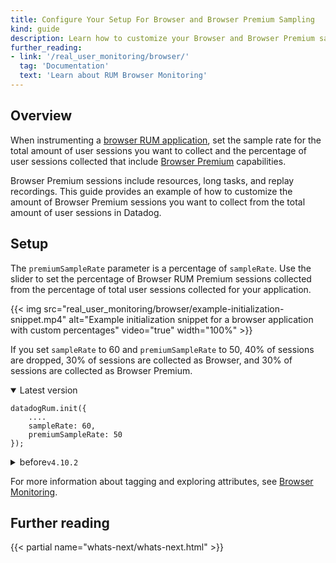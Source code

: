 ```yaml
---
title: Configure Your Setup For Browser and Browser Premium Sampling
kind: guide
description: Learn how to customize your Browser and Browser Premium sampling configuration.
further_reading:
- link: '/real_user_monitoring/browser/'
  tag: 'Documentation'
  text: 'Learn about RUM Browser Monitoring'
---
```


## Overview

When instrumenting a [browser RUM application][1], set the sample rate for the total amount of user sessions you want to collect and the percentage of user sessions collected that include [Browser Premium][2] capabilities.  

Browser Premium sessions include resources, long tasks, and replay recordings. This guide provides an example of how to customize the amount of Browser Premium sessions you want to collect from the total amount of user sessions in Datadog.

## Setup

The `premiumSampleRate` parameter is a percentage of `sampleRate`. Use the slider to set the percentage of Browser RUM Premium sessions collected from the percentage of total user sessions collected for your application.

{{< img src="real_user_monitoring/browser/example-initialization-snippet.mp4" alt="Example initialization snippet for a browser application with custom percentages" video="true" width="100%" >}}

If you set `sampleRate` to 60 and `premiumSampleRate` to 50, 40% of sessions are dropped, 30% of sessions are collected as Browser, and 30% of sessions are collected as Browser Premium.

<details open>
  <summary>Latest version</summary>

```
datadogRum.init({
    ....
    sampleRate: 60,
    premiumSampleRate: 50
});
```

</details>

<details>
  <summary>before<code>v4.10.2</code></summary>

```
datadogRum.init({
    ....
    sampleRate: 60,
    replaySampleRate: 50
});
```

</details>

For more information about tagging and exploring attributes, see [Browser Monitoring][3].

## Further reading

{{< partial name="whats-next/whats-next.html" >}}

[1]: /real_user_monitoring/browser#setup
[2]: https://www.datadoghq.com/pricing/?product=real-user-monitoring--session-replay#real-user-monitoring--session-replay
[3]: /real_user_monitoring/browser#browser-and-browser-premium-sampling-configuration
